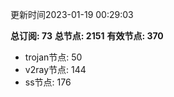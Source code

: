 更新时间2023-01-19 00:29:03

**总订阅: 73**
**总节点: 2151**
**有效节点: 370**
- trojan节点: 50
- v2ray节点: 144
- ss节点: 176
